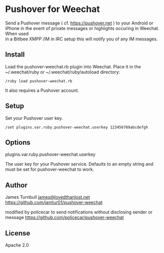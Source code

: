 Pushover for Weechat
====================

Send a Pushover message ( cf. https://pushover.net ) to your Android or iPhone 
in the event of private messages or highlights occuring in Weechat. When used  
in a Bitlbee XMPP /IM in IRC setup this will notify you of any IM messages.

Install
-------

Load the pushover-weechat.rb plugin into Weechat. Place it in the
~/.weechat/ruby or ~/.weechat/ruby/autoload directory:

    /ruby load pushover-weechat.rb

It also requires a Pushover account.

Setup
-----

Set your Pushover user key.

    /set plugins.var.ruby.pushover-weechat.userkey 123456789abcdefgh

Options
-------

plugins.var.ruby.pushover-weechat.userkey

The user key for your Pushover service.
Defaults to an empty string and must be set for pushover-weechat to
work.

Author
------

James Turnbull <james@lovedthanlost.net>
https://github.com/jamtur01/pushover-weechat

modified by policecar to send notifications without disclosing sender or message
https://github.com/policecar/pushover-weechat


License
-------

Apache 2.0

